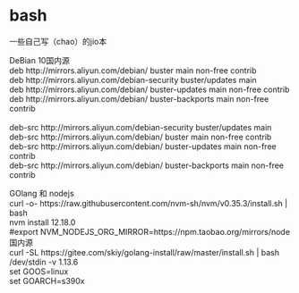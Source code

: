 # bash
一些自己写（chao）的jio本

<p>
  DeBian 10国内源<br>
deb http://mirrors.aliyun.com/debian/ buster main non-free contrib <br>
deb http://mirrors.aliyun.com/debian-security buster/updates main<br>
deb http://mirrors.aliyun.com/debian/ buster-updates main non-free contrib<br>
deb http://mirrors.aliyun.com/debian/ buster-backports main non-free contrib<br>
<br>
deb-src http://mirrors.aliyun.com/debian-security buster/updates main<br>
deb-src http://mirrors.aliyun.com/debian/ buster main non-free contrib<br>
deb-src http://mirrors.aliyun.com/debian/ buster-updates main non-free contrib<br>
deb-src http://mirrors.aliyun.com/debian/ buster-backports main non-free contrib<br>
</p>

<p>
  GOlang 和 nodejs<br>
curl -o- https://raw.githubusercontent.com/nvm-sh/nvm/v0.35.3/install.sh | bash<br>
nvm install 12.18.0<br>
  #export NVM_NODEJS_ORG_MIRROR=https://npm.taobao.org/mirrors/node 国内源<br>
curl -SL https://gitee.com/skiy/golang-install/raw/master/install.sh | bash /dev/stdin -v 1.13.6<br>
set GOOS=linux<br>
set GOARCH=s390x<br>
  </p>
